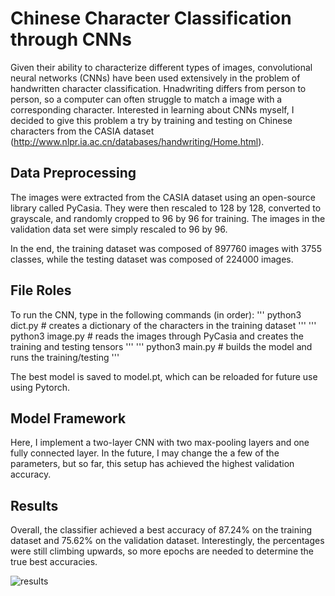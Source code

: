 # Chinese Character Classification through CNNs

Given their ability to characterize different types of images, convolutional neural networks (CNNs) have been used extensively in the problem of handwritten character classification. Hnadwriting differs from person to person, so a computer can often struggle to match a image with a corresponding character. Interested in learning about CNNs myself, I decided to give this problem a try by training and testing on Chinese characters from the CASIA dataset (http://www.nlpr.ia.ac.cn/databases/handwriting/Home.html).

## Data Preprocessing

The images were extracted from the CASIA dataset using an open-source library called PyCasia. They were then rescaled to 128 by 128, converted to grayscale, and randomly cropped to 96 by 96 for training. The images in the validation data set were simply rescaled to 96 by 96.

In the end, the training dataset was composed of 897760 images with 3755 classes, while the testing dataset was composed of 224000 images.

## File Roles

To run the CNN, type in the following commands (in order):
'''
python3 dict.py   # creates a dictionary of the characters in the training dataset
'''
'''
python3 image.py  # reads the images through PyCasia and creates the training and testing tensors
'''
'''
python3 main.py   # builds the model and runs the training/testing
'''

The best model is saved to model.pt, which can be reloaded for future use using Pytorch.

## Model Framework

Here, I implement a two-layer CNN with two max-pooling layers and one fully connected layer. In the future, I may change the a few of the parameters, but so far, this setup has achieved the highest validation accuracy.

## Results

Overall, the classifier achieved a best accuracy of 87.24% on the training dataset and 75.62% on the validation dataset. Interestingly, the percentages were still climbing upwards, so more epochs are needed to determine the true best accuracies.

![results](https://raw.githubusercontent.com/williamhu99/chinese-character-classifier/master/Images/results.png)
